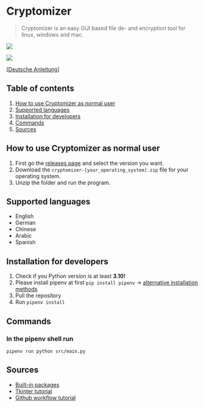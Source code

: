 # Cryptomizer

> Cryptomizer is an easy GUI based file de- and encryption tool for linux, windows and mac.

![](docs/select_view.png)

![](docs/encrypt_view.png)

[[Deutsche Anleitung](README_DE.md)]

## Table of contents
1. [How to use Cryptomizer as normal user](#how-to-use-cryptomizer-as-normal-user)
2. [Supported languages](#supported-languages)
3. [Installation for developers](#installation-for-developers)
4. [Commands](#commands)
5. [Sources](#sources)

## How to use Cryptomizer as normal user
1. First go the [releases page](https://github.com/richard-llmnn/cryptomizer/releases) and select the version you want.  
2. Download the `cryptomizer-[your_operating_system].zip` file for your operating system.  
3. Unzip the folder and run the program.

## Supported languages
- English
- German
- Chinese
- Arabic
- Spanish

## Installation for developers
1. Check if you Python version is at least **3.10!**
2. Please install pipenv at first `pip install pipenv` -> [alternative installation methods](https://pypi.org/project/pipenv/)
3. Pull the repository
4. Run `pipenv install`

## Commands

### In the pipenv shell run
```
pipenv run python src/main.py
```

## Sources
- [Built-in packages](https://docs.python.org/3/py-modindex.html)
- [Tkinter tutorial](https://blog.teclado.com/tkinters-grid-geometry-manager/)
- [Github workflow tutorial](https://www.ipswitch.com/blog/how-to-build-your-first-github-actions-workflow)
